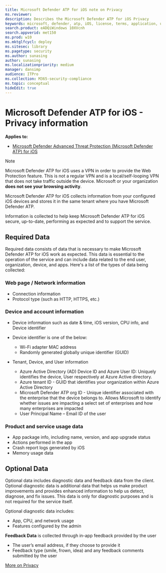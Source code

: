 ```yaml
---
title: Microsoft Defender ATP for iOS note on Privacy
ms.reviewer:
description: Describes the Microsoft Defender ATP for iOS Privacy
keywords: microsoft, defender, atp, iOS, license, terms, application, use, installation, service, feedback, scope, 
search.product: eADQiWindows 10XVcnh
search.appverid: met150
ms.prod: w10
ms.mktglfcycl: deploy
ms.sitesec: library
ms.pagetype: security
ms.author: sunasing
author: sunasing
ms.localizationpriority: medium
manager: dansimp
audience: ITPro
ms.collection: M365-security-compliance
ms.topic: conceptual
hideEdit: true
---
```


# Microsoft Defender ATP for iOS - Privacy information

**Applies to:**

- [Microsoft Defender Advanced Threat Protection (Microsoft Defender ATP) for iOS](microsoft-defender-atp-ios.md)

>[!NOTE]
> Microsoft Defender ATP for iOS uses a VPN in order to provide the Web Protection feature. This is not a regular VPN and is a local/self-looping VPN that does not take traffic outside the device. Microsoft or your organization **does not see your browsing activity**.

Microsoft Defender ATP for iOS collects information from your configured iOS devices and stores it in the same tenant where you have Microsoft Defender ATP.

Information is collected to help keep Microsoft Defender ATP for iOS secure, up-to-date, performing as expected and to support the service.

## Required Data

Required data consists of data that is necessary to make Microsoft Defender ATP for iOS work as expected. This data is essential to the operation of the service and can include data related to the end user, organization, device, and apps. Here's a list of the types of data being collected:

### Web page / Network information

- Connection information
- Protocol type (such as HTTP, HTTPS, etc.)

### Device and account information

- Device information such as date & time, iOS version, CPU info, and Device identifier
- Device identifier is one of the below:
    - Wi-Fi adapter MAC address
    - Randomly generated globally unique identifier (GUID)

- Tenant, Device, and User information
    - Azure Active Directory (AD) Device ID and Azure User ID: Uniquely identifies the device, User respectively at Azure Active directory.
    - Azure tenant ID - GUID that identifies your organization within Azure Active Directory
    - Microsoft Defender ATP org ID - Unique identifier associated with the enterprise that the device belongs to. Allows Microsoft to identify whether issues are impacting a select set of enterprises and how many enterprises are impacted
    - User Principal Name – Email ID of the user

### Product and service usage data

- App package info, including name, version, and app upgrade status
- Actions performed in the app
- Crash report logs generated by iOS
- Memory usage data

## Optional Data

Optional data includes diagnostic data and feedback data from the client. Optional diagnostic data is additional data that helps us make product improvements and provides enhanced information to help us detect, diagnose, and fix issues. This data is only for diagnostic purposes and is not required for the service itself.

Optional diagnostic data includes:

- App, CPU, and network usage
- Features configured by the admin

**Feedback Data** is collected through in-app feedback provided by the user

- The user’s email address, if they choose to provide it
- Feedback type (smile, frown, idea) and any feedback comments submitted by the user

[More on Privacy](https://aka.ms/mdatpiosprivacystatement)
